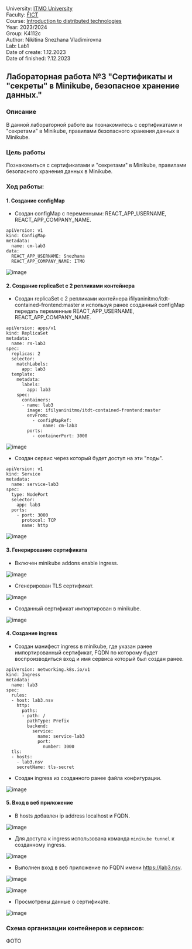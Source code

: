 University: [ITMO University](https://itmo.ru/ru/)  
Faculty: [FICT](https://fict.itmo.ru)  
Course: [Introduction to distributed technologies](https://github.com/itmo-ict-faculty/introduction-to-distributed-technologies)  
Year: 2023/2024  
Group: K4112c  
Author: Nikitina Snezhana Vladimirovna  
Lab: Lab1  
Date of create: 1.12.2023  
Date of finished: ?.12.2023  

## Лабораторная работа №3 "Сертификаты и "секреты" в Minikube, безопасное хранение данных."
### Описание
В данной лабораторной работе вы познакомитесь с сертификатами и "секретами" в Minikube, правилами безопасного хранения данных в Minikube.
### Цель работы
Познакомиться с сертификатами и "секретами" в Minikube, правилами безопасного хранения данных в Minikube.
### Ход работы:
#### 1. Создание configMap
- Создан configMap с переменными: REACT_APP_USERNAME, REACT_APP_COMPANY_NAME.
```
apiVersion: v1
kind: ConfigMap
metadata:
  name: cm-lab3
data:
  REACT_APP_USERNAME: Snezhana
  REACT_APP_COMPANY_NAME: ITMO
```

![image](https://github.com/snekitushka/2023_2024-introduction_to_distributed_technologies-k4112c-nikitina_s_v/assets/65435279/cee75cca-c703-4515-b35e-93ebbc3ab183)

#### 2. Создание replicaSet с 2 репликами контейнера
- Создан replicaSet с 2 репликами контейнера ifilyaninitmo/itdt-contained-frontend:master и используя ранее созданный configMap передать переменные REACT_APP_USERNAME, REACT_APP_COMPANY_NAME.
```
apiVersion: apps/v1
kind: ReplicaSet
metadata:
  name: rs-lab3
spec:
  replicas: 2
  selector:
    matchLabels:
      app: lab3
  template:
    metadata:
      labels:
        app: lab3
    spec:
      containers:
      - name: lab3
        image: ifilyaninitmo/itdt-contained-frontend:master
        envFrom:
          - configMapRef:
              name: cm-lab3
        ports:
          - containerPort: 3000
```

![image](https://github.com/snekitushka/2023_2024-introduction_to_distributed_technologies-k4112c-nikitina_s_v/assets/65435279/1ba28b55-88f4-40d0-b442-8e625e69c6e2)

- Создан cервис через который будет доступ на эти "поды".
```
apiVersion: v1
kind: Service
metadata:
  name: service-lab3
spec:
  type: NodePort
  selector:
    app: lab3
  ports:
    - port: 3000
      protocol: TCP
      name: http
```

![image](https://github.com/snekitushka/2023_2024-introduction_to_distributed_technologies-k4112c-nikitina_s_v/assets/65435279/2356dd42-281e-48bd-b061-41c9be354aa4)

#### 3. Генерирование сертификата
- Включен minikube addons enable ingress.

![image](https://github.com/snekitushka/2023_2024-introduction_to_distributed_technologies-k4112c-nikitina_s_v/assets/65435279/8a083591-5c46-47e2-b69c-2be2b47782f8)

- Сгенерирован TLS сертификат.

![image](https://github.com/snekitushka/2023_2024-introduction_to_distributed_technologies-k4112c-nikitina_s_v/assets/65435279/3df5762f-df67-451e-8031-5f443a8b8de7)

- Созданный сертификат импортирован в minikube.

![image](https://github.com/snekitushka/2023_2024-introduction_to_distributed_technologies-k4112c-nikitina_s_v/assets/65435279/d418805c-3574-4957-9342-df5277bf1f15)


#### 4. Создание ingress
- Создан манифест ingress в minikube, где указан ранее импортированный сертификат, FQDN по которому будет воспроизводиться вход и имя сервиса который был создан ранее.
```
apiVersion: networking.k8s.io/v1
kind: Ingress
metadata:
  name: lab3
spec:
  rules:
  - host: lab3.nsv
    http:
      paths:
      - path: /
        pathType: Prefix
        backend:
          service:
            name: service-lab3
            port:
              number: 3000
  tls:
  - hosts:
    - lab3.nsv
    secretName: tls-secret
```
- Создан ingress из созданного ранее файла конфигурации.

![image](https://github.com/snekitushka/2023_2024-introduction_to_distributed_technologies-k4112c-nikitina_s_v/assets/65435279/155b974b-35d3-4e95-a3e5-fc07d6325224)

#### 5. Вход в веб приложение
- В hosts добавлен ip address localhost и FQDN.

![image](https://github.com/snekitushka/2023_2024-introduction_to_distributed_technologies-k4112c-nikitina_s_v/assets/65435279/50395ce1-0c11-4144-ac27-cd542b1c1c39)

- Для доступа к ingress использована команда `minikube tunnel` к созданному ingress.

![image](https://github.com/snekitushka/2023_2024-introduction_to_distributed_technologies-k4112c-nikitina_s_v/assets/65435279/74a6fc1a-3701-469f-9f5c-2b80e9c4adaf)

- Выполнен вход в веб приложение по FQDN имени https://lab3.nsv.

![image](https://github.com/snekitushka/2023_2024-introduction_to_distributed_technologies-k4112c-nikitina_s_v/assets/65435279/ab9d937e-68b7-44b4-b43d-e5162b1081a4)

![image](https://github.com/snekitushka/2023_2024-introduction_to_distributed_technologies-k4112c-nikitina_s_v/assets/65435279/deff2727-0528-45ac-ae1e-f92d064ceaa7)


- Просмотрены данные о сертификате.

![image](https://github.com/snekitushka/2023_2024-introduction_to_distributed_technologies-k4112c-nikitina_s_v/assets/65435279/4d219afe-2cd7-4d65-bd6d-91bd795f2ba5)

### Схема организации контейнеров и сервисов:
ФОТО

